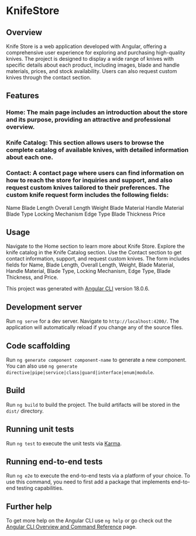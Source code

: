 # KnifeStore

## Overview
Knife Store is a web application developed with Angular, offering a comprehensive user experience for exploring and purchasing high-quality knives. The project is designed to display a wide range of knives with specific details about each product, including images, blade and handle materials, prices, and stock availability. Users can also request custom knives through the contact section.

## Features
### Home: The main page includes an introduction about the store and its purpose, providing an attractive and professional overview.
### Knife Catalog: This section allows users to browse the complete catalog of available knives, with detailed information about each one.
### Contact: A contact page where users can find information on how to reach the store for inquiries and support, and also request custom knives tailored to their preferences. The custom knife request form includes the following fields:
Name
Blade Length
Overall Length
Weight
Blade Material
Handle Material
Blade Type
Locking Mechanism
Edge Type
Blade Thickness
Price

## Usage
Navigate to the Home section to learn more about Knife Store.
Explore the knife catalog in the Knife Catalog section.
Use the Contact section to get contact information, support, and request custom knives. The form includes fields for Name, Blade Length, Overall Length, Weight, Blade Material, Handle Material, Blade Type, Locking Mechanism, Edge Type, Blade Thickness, and Price.

This project was generated with [Angular CLI](https://github.com/angular/angular-cli) version 18.0.6.

## Development server

Run `ng serve` for a dev server. Navigate to `http://localhost:4200/`. The application will automatically reload if you change any of the source files.

## Code scaffolding

Run `ng generate component component-name` to generate a new component. You can also use `ng generate directive|pipe|service|class|guard|interface|enum|module`.

## Build

Run `ng build` to build the project. The build artifacts will be stored in the `dist/` directory.

## Running unit tests

Run `ng test` to execute the unit tests via [Karma](https://karma-runner.github.io).

## Running end-to-end tests

Run `ng e2e` to execute the end-to-end tests via a platform of your choice. To use this command, you need to first add a package that implements end-to-end testing capabilities.

## Further help

To get more help on the Angular CLI use `ng help` or go check out the [Angular CLI Overview and Command Reference](https://angular.dev/tools/cli) page.
